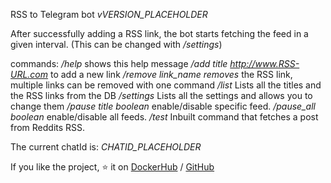 RSS to Telegram bot *vVERSION_PLACEHOLDER* 

After successfully adding a RSS link, the bot starts fetching the feed in a given interval. (This can be changed with */settings*)

commands: 
*/help* shows this help message
*/add title http://www.RSS-URL.com* to add a new link
*/remove link_name removes* the RSS link, multiple links can be removed with one command
*/list* Lists all the titles and the RSS links from the DB
*/settings* Lists all the settings and allows you to change them
*/pause title boolean* enable/disable specific feed.
*/pause_all boolean* enable/disable all feeds.
*/test* Inbuilt command that fetches a post from Reddits RSS.

The current chatId is: *CHATID_PLACEHOLDER*

If you like the project, ⭐ it on [DockerHub](https://hub.docker.com/r/bokker/rss.to.telegram) / [GitHub](https://www.github.com/BoKKeR/RSS-to-Telegram-Bot)